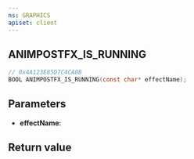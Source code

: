 ```yaml
---
ns: GRAPHICS
apiset: client
---
```

## ANIMPOSTFX_IS_RUNNING

```c
// 0x4A123E85D7C4CA0B
BOOL ANIMPOSTFX_IS_RUNNING(const char* effectName);
```


## Parameters
* **effectName**:

## Return value

